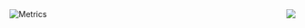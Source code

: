 <picture>
  <img src="https://raw.githubusercontent.com/gist/Curitis-TK/a3866066de2320891316ed8f04bdfe8e/raw/ec54dccfe8dfd444473f4d4e14635f7d86f6e08c/metrics.svg" alt="Metrics">
</picture>

<img align="right" src="https://github-readme-stats.vercel.app/api?username=Curitis-TK&show_icons=true&bg_color=ffffff&hide_title=true&count_private=true" />
